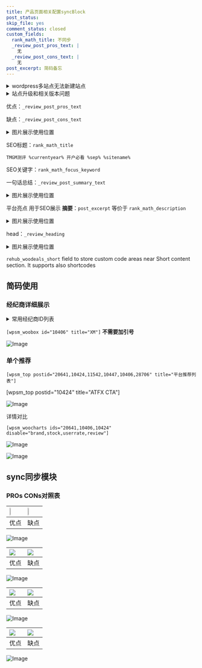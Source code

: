 ```yaml
---
title: 产品页面相关配置syncBlock
post_status: 
skip_file: yes
comment_status: closed
custom_fields:
  rank_math_title: 不同步
  _review_post_pros_text: |
    无
  _review_post_cons_text: |
    无
post_excerpt: 简码备忘
---
```

<details><summary>wordpress多站点无法新建站点</summary>

<li>和报错需要清理cookies一样的原因</li>
<li>wp-config.php里面<code>define( 'SUBDOMAIN_INSTALL', false );//子域名安装</code></li>
<li>新建子站点是用<code>define( 'SUBDOMAIN_INSTALL', true);//子域名安装</code> 完成以后，改成<code>false</code></li>
</details>

<details><summary>站点升级和相关版本问题</summary>

<p>wordpress：5.9.9
woocommerce：7.5.1
出现问题的地方：主题选项里面>><strong>Product layout >>compact style</strong></p>
<p>如何出现没有用过的字段 导致无法保存。先导出配置 然后进行修改，后面再次恢复即可。</p>
<p>出现部分字段无法显示时，需要返回默认布局后，对产品进行保存就好了。</p>
<p></p>
</details>

优点：`_review_post_pros_text`

缺点：`_review_post_cons_text`

<details><summary>图片展示使用位置</summary>

<img src="https://prod-files-secure.s3.us-west-2.amazonaws.com/39ed1227-6d7d-4570-be36-9ccd4a2c4241/f51d3d83-55d4-4bdf-9604-f37ec77ab556/Untitled.png?X-Amz-Algorithm=AWS4-HMAC-SHA256&X-Amz-Content-Sha256=UNSIGNED-PAYLOAD&X-Amz-Credential=ASIAZI2LB466TACZPWUJ%2F20251031%2Fus-west-2%2Fs3%2Faws4_request&X-Amz-Date=20251031T165517Z&X-Amz-Expires=3600&X-Amz-Security-Token=IQoJb3JpZ2luX2VjEFAaCXVzLXdlc3QtMiJIMEYCIQCHTFps1DDrG6fTLVNyE21gVGPSERtSrIq4qTs6eeWkGQIhAOgkm7VTtJarR2gCynNaj23666ZXuEcprDaN2xpQHlqtKv8DCBkQABoMNjM3NDIzMTgzODA1Igx2uc4OBYkgOBVlG2gq3AO7odzAHXFqzcFmxHVSwr0UjYs%2FXcUKpFOi3B0gxEcNp1G78%2B3b95hPEOukhzokXJpyqBnFT%2FmWltQDB95U6%2BX7D40arqBLFlcEhi3J9sfdkGjDGE%2Fdldu6LEJST8q143fhZDw2cdN57dSFx0DN8JXQz7KE3l042j%2BKoHu6abCtjaRWE3iCcwxujaoeAAIUbLSEJzmO97nnNZn64Xx5hSyxa5weHEsvbxvJ7%2Fm3HqdLK53LACBcuS6ZLPC8jCb3UPqHm1PmumacNIUbYpdOh101emA1e49aEINnaZSjPYrJiGJKAva7N9obK4p9Rx3bI8m2jt4I08rjitctyxC7%2F2Ow1ftyY2tt4BXyyPp9e5VmGepJWfYEllDWz9WD43mcpR2ImPLM%2BromTkiGfbGdZpTfwx7Ko6rPHC85GZbAkchfF%2BXGZTldxMFYg5xTUDcu%2BoE4j1zxXtSB90eelVPaJ2O4QKswsDYDVap7WB39hvEdcUGzErUolkrmOVAZJbEY1dovbjq7X7x8%2BCy8z%2B8Rb43qTjNln3M2kxvW1piH5zZFh49fGl%2F5JaSMXGH8ay9Vj4IPrH7jLnHZpb30BbivoEy%2Bq128Thu21cSvOVeVmQ4HSjNoQ5vp3LF9%2BKSjADCkupPIBjqkATqFoCl6PcPmoUvAfWtKWC5xPEaWngUe6ZZn9d%2B1HPnFZbtKnTSPbBWR%2FGPMWrFkzieaaVa26otpV6UBbseo%2BowQDH8um3189%2F2wn96u1%2FMBOMQHmrRKIrVRu5KYinoAynKNaEXMnosjhUMtegDh6DS2kqS%2FLfay0o63%2BejcMdUP81O2Qi464B%2B0SauAMqRh3QdiWAKio8Wgg%2BpX0TQjlycz6rPL&X-Amz-Signature=8551fcc22a3102897d9c6427b1f6031cfdc5ce44289af4d17456f6354ca0fc4a&X-Amz-SignedHeaders=host&x-amz-checksum-mode=ENABLED&x-id=GetObject" alt="Image">
</details>

SEO标题：`rank_math_title`

`TMGM测评 %currentyear% 开户必看 %sep% %sitename%`

SEO关键字：`rank_math_focus_keyword`

一句话总结：`_review_post_summary_text`

<details><summary>图片展示使用位置</summary>

<img src="https://prod-files-secure.s3.us-west-2.amazonaws.com/39ed1227-6d7d-4570-be36-9ccd4a2c4241/4b96a922-296c-4f4e-8630-d1c870cbce01/Untitled.png?X-Amz-Algorithm=AWS4-HMAC-SHA256&X-Amz-Content-Sha256=UNSIGNED-PAYLOAD&X-Amz-Credential=ASIAZI2LB466V4FNC633%2F20251031%2Fus-west-2%2Fs3%2Faws4_request&X-Amz-Date=20251031T165517Z&X-Amz-Expires=3600&X-Amz-Security-Token=IQoJb3JpZ2luX2VjEFAaCXVzLXdlc3QtMiJHMEUCIQDWxY%2F4oEaS0h603aLeTLSWS70ZIceChqaYChA7R5iXSwIgfMh8izxc1ejNf36E8NjBaVJw3KFOr0vJyQL9h8rmU1Iq%2FwMIGRAAGgw2Mzc0MjMxODM4MDUiDFVQyByATJ8nP6nV8SrcAwe7xhSHGeWKgTtXztJfziPd3UEXkm3qJgi4ogUxB%2BZ%2ByummEFL8hzkPWNLQRLS0aKYKql%2B9a3AUB%2FjfWgCvn7j3XQk5dGYk1%2BXZ4U%2BS%2BQtiwRVR9wGkl012MsCHRrTP8Q%2B3JtEi8oNL2QIwXaeZIFcM2fNwy6VV15W4heA0UaXU8ybJmofX%2F%2B9BEGZKNcQbGJTCenCbq79CdSoUeAnC%2FCjJDDnIKMJ551KFKbc0c9P79s0a6BJVBt8YfGlvexb2bPW30724pfOjeRJzwk5QWwZZxKFjGPmKsNICAFwlILELMcLAdHIi4l0RdROo1vrEh3bxWkV8GE2gjk%2FxSqvaiuC6uMKk4287F5KuV%2B7doKREICPGzCUvc%2FIINXYgOacqmB6PFISEP9VdP4wkbD8%2BNpvO7mDvhxgghz145HrFEvUdaacqXT9hr9Ea8vWVg%2BDut1qoWqd9sPeT1qm%2FMVBYGKgBeYoo2QJLIWuL6OiHzJjq8iZ9F3gD%2BufYOnmoXJM29kMyM3MD18%2F%2BZWt40kFR5CcUm1AUuR3eWsXVsgq%2Ft9HeZKq%2FHX5%2Ft82vBjxsGnntsiLprT%2F8VK3p5Zs1AyVdeplO1hVOfYbDpW%2BixuJhWRj8YOPbfKWLENZtHByzMKy6k8gGOqUBz3G%2F%2BzXZFVA3%2FhoZLD6iK0WrWWwzv7GPmIwh7srBWR97bXrexsBykW5zbq8%2BOFWdyk%2BOIBRDn%2BsCvcOFYLeTqAyogfr5K8tC4NbQew4gwJOKwEpbVGhOxxgZ7Mp4nlHu1KRNa4uECBDyFH3F7iCiRdGa%2BOlEip1GbD7NmLVjpof1293nWemaM1PndsYMzLuGgbli5a522So9EXmUrqiXCF%2BErRr1&X-Amz-Signature=e6afa32595133bc142aab80b823dfa48ca38b58f23c8d4a150c8c336800a896e&X-Amz-SignedHeaders=host&x-amz-checksum-mode=ENABLED&x-id=GetObject" alt="Image">
</details>

平台亮点 用于SEO展示 **摘要**：`post_excerpt`  等价于 `rank_math_description`

<details><summary>图片展示使用位置</summary>

<img src="https://prod-files-secure.s3.us-west-2.amazonaws.com/39ed1227-6d7d-4570-be36-9ccd4a2c4241/1ee11f63-b60a-4dfe-a7a7-d58ff23b5d88/Untitled.png?X-Amz-Algorithm=AWS4-HMAC-SHA256&X-Amz-Content-Sha256=UNSIGNED-PAYLOAD&X-Amz-Credential=ASIAZI2LB466QHMGYDJT%2F20251031%2Fus-west-2%2Fs3%2Faws4_request&X-Amz-Date=20251031T165518Z&X-Amz-Expires=3600&X-Amz-Security-Token=IQoJb3JpZ2luX2VjEFAaCXVzLXdlc3QtMiJGMEQCIAeJf7d4JmWYi%2B675DRYPBDPNgJSD%2FWHJoieaZsJlTJAAiBHEnyf4p4NEqnq1jZC7nBOcC4GSVuWrte8eZPKMz0Luir%2FAwgZEAAaDDYzNzQyMzE4MzgwNSIMnx7tHcDskRn7DVrBKtwDuDMOemovlqYtdQbFs9Eu8T3lYEXiR0Y8umx4z%2Fri5I0dse2AZWciik60GmpyNbmAMMZrVlpwj9t7NkuuPkgbMRzy2p4XltPoz5uFMHrBRLZSoLZQkraBcPjHfC2MIOxfQeZOFgZcW5WOKHEkJQy2ZflNwXV2zWCpJepNUZENT6WqBuEuS5YuGk%2BAFBrrHMBjF0R0%2BiK4ykGjvJP6f2heu5NMuSnpoFcHeQlBosXvQdKKzU2sU0qj1YyzeupYwhM3sK5dIPP1O971Mgm0VnsuJYeoV5ONyEiw3geBIbVRFlfrig1DLFZa4UTFSGdP2nLoHReFQUJ8NZzDxvygNLdl2zx7e5mpL7VyQmLxpR9Y2R4%2BQMZZq1EG8ECTVb8RVckF2W3rDpECCaE219mnYZeEj%2Bk12UxyF28f4xCqdi6BA%2BFD62lbkBpzgtTqqJNSAMBpYi8Fi1r8nCmg4MnTDwR2dJ77kheH40Ukf0%2BhcuKNBTYG8W7RtZ0EHOzJEe2e38IK5fukzY80Xw%2FNaVX6EzIYUEKscif5DZZ42jEaGsysGJn2uDqMbx3gIuLfmgqQM2BQcWvJDgMkqrCAlyffYKHAkEaVDqDJCZjfaTSoeIp8yQdmEzicN9ZoQB61%2FBUwzLqTyAY6pgE75iYE38Bi9xiioqmiogmptHcuLfCWJE5Td9lelwzsGYfABzjeDS0%2FuC1ycm3sbFj11lS%2FIZf5hKn0mn5tS%2FJ%2F%2BFde%2Ba7ioAZ%2F8HGF1Ye7tOLxpPJ1BcHqjBmYwd%2Ba%2FR8qSrJ4XHFbvA8zHgJC69E1pt5IYZpG5nGpeyeF24Omt7msmJeMcY%2BCr19Yx7ZOT6wEkinOCXCWBCWPIsUN50FTL4OwTZir&X-Amz-Signature=6e0649cc33e2af31c9d043e6bf27587b8381f6f4f711cd0c81b22a5f3d5edc28&X-Amz-SignedHeaders=host&x-amz-checksum-mode=ENABLED&x-id=GetObject" alt="Image">
<img src="https://prod-files-secure.s3.us-west-2.amazonaws.com/39ed1227-6d7d-4570-be36-9ccd4a2c4241/ad4118b5-78d8-4fbe-801e-3b29b5d99c01/Untitled.png?X-Amz-Algorithm=AWS4-HMAC-SHA256&X-Amz-Content-Sha256=UNSIGNED-PAYLOAD&X-Amz-Credential=ASIAZI2LB466QHMGYDJT%2F20251031%2Fus-west-2%2Fs3%2Faws4_request&X-Amz-Date=20251031T165518Z&X-Amz-Expires=3600&X-Amz-Security-Token=IQoJb3JpZ2luX2VjEFAaCXVzLXdlc3QtMiJGMEQCIAeJf7d4JmWYi%2B675DRYPBDPNgJSD%2FWHJoieaZsJlTJAAiBHEnyf4p4NEqnq1jZC7nBOcC4GSVuWrte8eZPKMz0Luir%2FAwgZEAAaDDYzNzQyMzE4MzgwNSIMnx7tHcDskRn7DVrBKtwDuDMOemovlqYtdQbFs9Eu8T3lYEXiR0Y8umx4z%2Fri5I0dse2AZWciik60GmpyNbmAMMZrVlpwj9t7NkuuPkgbMRzy2p4XltPoz5uFMHrBRLZSoLZQkraBcPjHfC2MIOxfQeZOFgZcW5WOKHEkJQy2ZflNwXV2zWCpJepNUZENT6WqBuEuS5YuGk%2BAFBrrHMBjF0R0%2BiK4ykGjvJP6f2heu5NMuSnpoFcHeQlBosXvQdKKzU2sU0qj1YyzeupYwhM3sK5dIPP1O971Mgm0VnsuJYeoV5ONyEiw3geBIbVRFlfrig1DLFZa4UTFSGdP2nLoHReFQUJ8NZzDxvygNLdl2zx7e5mpL7VyQmLxpR9Y2R4%2BQMZZq1EG8ECTVb8RVckF2W3rDpECCaE219mnYZeEj%2Bk12UxyF28f4xCqdi6BA%2BFD62lbkBpzgtTqqJNSAMBpYi8Fi1r8nCmg4MnTDwR2dJ77kheH40Ukf0%2BhcuKNBTYG8W7RtZ0EHOzJEe2e38IK5fukzY80Xw%2FNaVX6EzIYUEKscif5DZZ42jEaGsysGJn2uDqMbx3gIuLfmgqQM2BQcWvJDgMkqrCAlyffYKHAkEaVDqDJCZjfaTSoeIp8yQdmEzicN9ZoQB61%2FBUwzLqTyAY6pgE75iYE38Bi9xiioqmiogmptHcuLfCWJE5Td9lelwzsGYfABzjeDS0%2FuC1ycm3sbFj11lS%2FIZf5hKn0mn5tS%2FJ%2F%2BFde%2Ba7ioAZ%2F8HGF1Ye7tOLxpPJ1BcHqjBmYwd%2Ba%2FR8qSrJ4XHFbvA8zHgJC69E1pt5IYZpG5nGpeyeF24Omt7msmJeMcY%2BCr19Yx7ZOT6wEkinOCXCWBCWPIsUN50FTL4OwTZir&X-Amz-Signature=9c23c9f2edb393b814feded733b6bf251e5d5c5fa7c4456c7d3004f9868f9027&X-Amz-SignedHeaders=host&x-amz-checksum-mode=ENABLED&x-id=GetObject" alt="Image">
<img src="https://prod-files-secure.s3.us-west-2.amazonaws.com/39ed1227-6d7d-4570-be36-9ccd4a2c4241/a38cf7c9-a79c-4b64-9e94-13589fe0758b/Untitled.png?X-Amz-Algorithm=AWS4-HMAC-SHA256&X-Amz-Content-Sha256=UNSIGNED-PAYLOAD&X-Amz-Credential=ASIAZI2LB466QHMGYDJT%2F20251031%2Fus-west-2%2Fs3%2Faws4_request&X-Amz-Date=20251031T165518Z&X-Amz-Expires=3600&X-Amz-Security-Token=IQoJb3JpZ2luX2VjEFAaCXVzLXdlc3QtMiJGMEQCIAeJf7d4JmWYi%2B675DRYPBDPNgJSD%2FWHJoieaZsJlTJAAiBHEnyf4p4NEqnq1jZC7nBOcC4GSVuWrte8eZPKMz0Luir%2FAwgZEAAaDDYzNzQyMzE4MzgwNSIMnx7tHcDskRn7DVrBKtwDuDMOemovlqYtdQbFs9Eu8T3lYEXiR0Y8umx4z%2Fri5I0dse2AZWciik60GmpyNbmAMMZrVlpwj9t7NkuuPkgbMRzy2p4XltPoz5uFMHrBRLZSoLZQkraBcPjHfC2MIOxfQeZOFgZcW5WOKHEkJQy2ZflNwXV2zWCpJepNUZENT6WqBuEuS5YuGk%2BAFBrrHMBjF0R0%2BiK4ykGjvJP6f2heu5NMuSnpoFcHeQlBosXvQdKKzU2sU0qj1YyzeupYwhM3sK5dIPP1O971Mgm0VnsuJYeoV5ONyEiw3geBIbVRFlfrig1DLFZa4UTFSGdP2nLoHReFQUJ8NZzDxvygNLdl2zx7e5mpL7VyQmLxpR9Y2R4%2BQMZZq1EG8ECTVb8RVckF2W3rDpECCaE219mnYZeEj%2Bk12UxyF28f4xCqdi6BA%2BFD62lbkBpzgtTqqJNSAMBpYi8Fi1r8nCmg4MnTDwR2dJ77kheH40Ukf0%2BhcuKNBTYG8W7RtZ0EHOzJEe2e38IK5fukzY80Xw%2FNaVX6EzIYUEKscif5DZZ42jEaGsysGJn2uDqMbx3gIuLfmgqQM2BQcWvJDgMkqrCAlyffYKHAkEaVDqDJCZjfaTSoeIp8yQdmEzicN9ZoQB61%2FBUwzLqTyAY6pgE75iYE38Bi9xiioqmiogmptHcuLfCWJE5Td9lelwzsGYfABzjeDS0%2FuC1ycm3sbFj11lS%2FIZf5hKn0mn5tS%2FJ%2F%2BFde%2Ba7ioAZ%2F8HGF1Ye7tOLxpPJ1BcHqjBmYwd%2Ba%2FR8qSrJ4XHFbvA8zHgJC69E1pt5IYZpG5nGpeyeF24Omt7msmJeMcY%2BCr19Yx7ZOT6wEkinOCXCWBCWPIsUN50FTL4OwTZir&X-Amz-Signature=1c0c6b2aa2d5619b717162344d499c21c38acf4572453ee2f8862d30c7ae9eec&X-Amz-SignedHeaders=host&x-amz-checksum-mode=ENABLED&x-id=GetObject" alt="Image">
<img src="https://prod-files-secure.s3.us-west-2.amazonaws.com/39ed1227-6d7d-4570-be36-9ccd4a2c4241/7da6fc1e-d2ac-42ae-8c75-cb5749aa18f6/Untitled.png?X-Amz-Algorithm=AWS4-HMAC-SHA256&X-Amz-Content-Sha256=UNSIGNED-PAYLOAD&X-Amz-Credential=ASIAZI2LB466QHMGYDJT%2F20251031%2Fus-west-2%2Fs3%2Faws4_request&X-Amz-Date=20251031T165518Z&X-Amz-Expires=3600&X-Amz-Security-Token=IQoJb3JpZ2luX2VjEFAaCXVzLXdlc3QtMiJGMEQCIAeJf7d4JmWYi%2B675DRYPBDPNgJSD%2FWHJoieaZsJlTJAAiBHEnyf4p4NEqnq1jZC7nBOcC4GSVuWrte8eZPKMz0Luir%2FAwgZEAAaDDYzNzQyMzE4MzgwNSIMnx7tHcDskRn7DVrBKtwDuDMOemovlqYtdQbFs9Eu8T3lYEXiR0Y8umx4z%2Fri5I0dse2AZWciik60GmpyNbmAMMZrVlpwj9t7NkuuPkgbMRzy2p4XltPoz5uFMHrBRLZSoLZQkraBcPjHfC2MIOxfQeZOFgZcW5WOKHEkJQy2ZflNwXV2zWCpJepNUZENT6WqBuEuS5YuGk%2BAFBrrHMBjF0R0%2BiK4ykGjvJP6f2heu5NMuSnpoFcHeQlBosXvQdKKzU2sU0qj1YyzeupYwhM3sK5dIPP1O971Mgm0VnsuJYeoV5ONyEiw3geBIbVRFlfrig1DLFZa4UTFSGdP2nLoHReFQUJ8NZzDxvygNLdl2zx7e5mpL7VyQmLxpR9Y2R4%2BQMZZq1EG8ECTVb8RVckF2W3rDpECCaE219mnYZeEj%2Bk12UxyF28f4xCqdi6BA%2BFD62lbkBpzgtTqqJNSAMBpYi8Fi1r8nCmg4MnTDwR2dJ77kheH40Ukf0%2BhcuKNBTYG8W7RtZ0EHOzJEe2e38IK5fukzY80Xw%2FNaVX6EzIYUEKscif5DZZ42jEaGsysGJn2uDqMbx3gIuLfmgqQM2BQcWvJDgMkqrCAlyffYKHAkEaVDqDJCZjfaTSoeIp8yQdmEzicN9ZoQB61%2FBUwzLqTyAY6pgE75iYE38Bi9xiioqmiogmptHcuLfCWJE5Td9lelwzsGYfABzjeDS0%2FuC1ycm3sbFj11lS%2FIZf5hKn0mn5tS%2FJ%2F%2BFde%2Ba7ioAZ%2F8HGF1Ye7tOLxpPJ1BcHqjBmYwd%2Ba%2FR8qSrJ4XHFbvA8zHgJC69E1pt5IYZpG5nGpeyeF24Omt7msmJeMcY%2BCr19Yx7ZOT6wEkinOCXCWBCWPIsUN50FTL4OwTZir&X-Amz-Signature=36f86c31a25d7b7f322d116909bb9b72aa73784d2237030aef6c2af2467e0029&X-Amz-SignedHeaders=host&x-amz-checksum-mode=ENABLED&x-id=GetObject" alt="Image">
<img src="https://prod-files-secure.s3.us-west-2.amazonaws.com/39ed1227-6d7d-4570-be36-9ccd4a2c4241/7e97f40a-eaee-47f5-b2f9-475f96808fa7/Untitled.png?X-Amz-Algorithm=AWS4-HMAC-SHA256&X-Amz-Content-Sha256=UNSIGNED-PAYLOAD&X-Amz-Credential=ASIAZI2LB466QHMGYDJT%2F20251031%2Fus-west-2%2Fs3%2Faws4_request&X-Amz-Date=20251031T165518Z&X-Amz-Expires=3600&X-Amz-Security-Token=IQoJb3JpZ2luX2VjEFAaCXVzLXdlc3QtMiJGMEQCIAeJf7d4JmWYi%2B675DRYPBDPNgJSD%2FWHJoieaZsJlTJAAiBHEnyf4p4NEqnq1jZC7nBOcC4GSVuWrte8eZPKMz0Luir%2FAwgZEAAaDDYzNzQyMzE4MzgwNSIMnx7tHcDskRn7DVrBKtwDuDMOemovlqYtdQbFs9Eu8T3lYEXiR0Y8umx4z%2Fri5I0dse2AZWciik60GmpyNbmAMMZrVlpwj9t7NkuuPkgbMRzy2p4XltPoz5uFMHrBRLZSoLZQkraBcPjHfC2MIOxfQeZOFgZcW5WOKHEkJQy2ZflNwXV2zWCpJepNUZENT6WqBuEuS5YuGk%2BAFBrrHMBjF0R0%2BiK4ykGjvJP6f2heu5NMuSnpoFcHeQlBosXvQdKKzU2sU0qj1YyzeupYwhM3sK5dIPP1O971Mgm0VnsuJYeoV5ONyEiw3geBIbVRFlfrig1DLFZa4UTFSGdP2nLoHReFQUJ8NZzDxvygNLdl2zx7e5mpL7VyQmLxpR9Y2R4%2BQMZZq1EG8ECTVb8RVckF2W3rDpECCaE219mnYZeEj%2Bk12UxyF28f4xCqdi6BA%2BFD62lbkBpzgtTqqJNSAMBpYi8Fi1r8nCmg4MnTDwR2dJ77kheH40Ukf0%2BhcuKNBTYG8W7RtZ0EHOzJEe2e38IK5fukzY80Xw%2FNaVX6EzIYUEKscif5DZZ42jEaGsysGJn2uDqMbx3gIuLfmgqQM2BQcWvJDgMkqrCAlyffYKHAkEaVDqDJCZjfaTSoeIp8yQdmEzicN9ZoQB61%2FBUwzLqTyAY6pgE75iYE38Bi9xiioqmiogmptHcuLfCWJE5Td9lelwzsGYfABzjeDS0%2FuC1ycm3sbFj11lS%2FIZf5hKn0mn5tS%2FJ%2F%2BFde%2Ba7ioAZ%2F8HGF1Ye7tOLxpPJ1BcHqjBmYwd%2Ba%2FR8qSrJ4XHFbvA8zHgJC69E1pt5IYZpG5nGpeyeF24Omt7msmJeMcY%2BCr19Yx7ZOT6wEkinOCXCWBCWPIsUN50FTL4OwTZir&X-Amz-Signature=f72c362fc1bdca98d482e9a8bc8f021be1064b270561861299f0fc1990c1246a&X-Amz-SignedHeaders=host&x-amz-checksum-mode=ENABLED&x-id=GetObject" alt="Image">
</details>

head：`_review_heading`

<details><summary>图片展示使用位置</summary>

<img src="https://prod-files-secure.s3.us-west-2.amazonaws.com/39ed1227-6d7d-4570-be36-9ccd4a2c4241/3a4650ad-9887-415c-889a-edd51fa54f27/Untitled.png?X-Amz-Algorithm=AWS4-HMAC-SHA256&X-Amz-Content-Sha256=UNSIGNED-PAYLOAD&X-Amz-Credential=ASIAZI2LB466VHTSC7LB%2F20251031%2Fus-west-2%2Fs3%2Faws4_request&X-Amz-Date=20251031T165518Z&X-Amz-Expires=3600&X-Amz-Security-Token=IQoJb3JpZ2luX2VjEFAaCXVzLXdlc3QtMiJHMEUCIQD6%2FTE3A1KCCt%2BYJ9pJTGHfaf6ugJqSvHEIOUTRw1IfuQIgfDhFI98LEjhZ0a2SUaUlLPoCfR%2FTyHrmg8RwgFSVJ3Uq%2FwMIGRAAGgw2Mzc0MjMxODM4MDUiDK4oXddvvLIgyqV3%2FircAzEFlhoss0T9vvpGbpDtscrSsvtfVkYw7kaNJgvPPetg8tel9lSx8ZsqrZPl3qN4VKug%2F%2BZrLxjWdPf6VV8T%2BMiOLRp4WWh6fVcydG8oaOSojuw2JRRodfX0S1lANyZgXrq3pcKAFf5PS%2FMxFXUjksp1tD3w1LygHc2TiNc1kx9znt396aImwquaLazF6PG3WzZykGvRPvLWTuYS%2FtobiSZX74M64donXZ11h0Vw9tFtu4xiHMeJHkTwVd6HmMBKe2WmRfi8Zfwt5D6i2GoD5K2GYKqmMRIFZTryUIidowENwilDpK8SDaYM3IdEtyZboeGHLIBqXBgQmTKqbtVKo30SFjp0FAY4yJNAGnmMJraSpLZcaLyXkqNBcVGIFkU%2BbqBkVBnmYHD571ElG%2BjIIFVry7aYjm5KYI4LNhV4%2FDuNx4SvQyy17PauvyvY0G4evymVW4ntU58X02sguPU6Nb6XOQMMsk98418%2Bn1wgwlsD8gjXaw6DDjcXMw%2BolRGSoY56H7LMZBq4DSN%2F9oIXmDcHrgMlHlFtBpCgnuobGAol7UwkEESvkVrsxFB%2BtVL97QQ2ymGRM4omp%2FCG6Jop3CbyN6vvd101dpTRunT5UnjNExACKey7cGDtKEGYMJS6k8gGOqUB7dPWa3dE7lMkXePJ3rMIc5vJhuYcYbCFtmO%2F84dajxPRWvrb2tS5OlwC%2BlUeerL%2BHKqT%2BBxQseQKdUhCeV48%2Bzz8SqRzf1ZwhhyG%2BUom3yQeBl0ceW6nKeEBxqTHLI5l9qL0Z44wOX8LM8fjqFdTX1U9MWRN6qItStMYyYzb60ifn3wkiSPLHbUU%2FCouNG%2FUxKLRHvnVNwIPbT8IykRH0yDG1flA&X-Amz-Signature=bd21d4d111795e676f56cfac867b28884949ab9557626ae0d1b0c85adbd97d7b&X-Amz-SignedHeaders=host&x-amz-checksum-mode=ENABLED&x-id=GetObject" alt="Image">
</details>

`rehub_woodeals_short`	field to store custom code areas near Short content section. It supports also shortcodes



## 简码使用

### 经纪商详细展示

<details><summary>常用经纪商ID列表</summary>

<pre><code class="php">嘉盛 ===> 20641  [wpsm_woobox id="20641" title="嘉盛"]
易信easymarkets ===> 11542  [wpsm_woobox id="11542" title="易信easymarkets"]
ATFX外汇 ===> 10424  [wpsm_woobox id="10424" title="ATFX"]
XM ===> 10406  [wpsm_woobox id="10406" title="XM"]
TMGM ===> 29622  [wpsm_woobox id="29622" title="TMGM"]
HYCM ===> 10447  [wpsm_woobox id="10447" title="HYCM"]
fpmarkets澳福外汇 ===> 20639  [wpsm_woobox id="20639" title="fpmarkets澳福外汇"]</code></pre>
</details>

`[wpsm_woobox id="10406" title="XM"]` **不需要加引号**

![Image](https://prod-files-secure.s3.us-west-2.amazonaws.com/39ed1227-6d7d-4570-be36-9ccd4a2c4241/4f898f9d-0fa7-4e43-acd3-ac6bc7be575a/Untitled.png?X-Amz-Algorithm=AWS4-HMAC-SHA256&X-Amz-Content-Sha256=UNSIGNED-PAYLOAD&X-Amz-Credential=ASIAZI2LB46623ZKBGID%2F20251031%2Fus-west-2%2Fs3%2Faws4_request&X-Amz-Date=20251031T165515Z&X-Amz-Expires=3600&X-Amz-Security-Token=IQoJb3JpZ2luX2VjEFAaCXVzLXdlc3QtMiJHMEUCIElWzZoBLaRzndPBLEYJepE2n5OA3MtgD1rLvTpxip2WAiEAmeHmGk6%2BFdVhKbwtD6R14cvDauepmHILO6JVClRqtr8q%2FwMIGRAAGgw2Mzc0MjMxODM4MDUiDLDq0zRBHj%2FLDLx8iyrcA6Ku1Iawbo8hJVN0bQHYGL56wy1E209wTirbQOwTCsE%2FZKKN4OJ2OxsuaaI70i0nEP%2BbpOkxRxnuiChi6xnVPlRoaKHjOsDGgGhtCHM%2F%2FikEkkDGpazNCB3%2BtnrJU1XNMY8sHlFYtDgdCJK%2FCwPOKXD35x3MnDZzdE54YQAJcjpPwhkl06Lx5NT7KbfTIvXetrJe69TvnsIqQIN22NNpe0AFleRMMuPDOu7qsK90oK1ToU14hn%2BhSpUf3ZnOSDFmmgGnvVHv0z2gYVl1tE1%2Bo9oX9CXs08ILWLmoEsB1HBTpl%2BECcnqlgUsJn1IQPhaLF%2ByWJ8NPMzD26tS45ifSBf5JFm2EbLPTx8HjmLtuKzSuHoS14rsc%2BNWMqUOQUPLWNd1mnR4O6yipmNyguT2p6qIou4pw5svOKZ6DV%2FY%2FNHWtLGWxf9EIQhA6MlMONyk3I0rwUdUhuEF9N0Gd1iiku7veLU61SH1rMlynNu6jgkrszWEJ0qQWgyvqB%2FNDfY6%2FqTapLinBKVIbJ%2BClJpVIz5YvLQPci70icbjW7TEbuuqEYuccevv5P3NsNSkCRLFfYY2iaLvw5nB6GP2GwW%2FbgheWNZmXIDkgBZ0%2FTG3c2sCqoHbbhvSOq5SDFPj0MK66k8gGOqUB5NXOS4Qyve68xsn5Pe6HfaaCblI1H%2FhVk7GLemvRMN7T0vninOepLPf2Xbr7e05ubk9Fxng6GocTKIULwA%2Ftr%2BjPaA2kRvjekX2qqTLOP8QdPP62wwb3jW7Ff5qJckDqgbWLNd4vn6Db45PqnzfDNaRFeas2mh47We8KkXDj%2FcnLtHlrpHVMfE2GoQhxnN0FcSOgCgqYlEFOk8OlMrnYltaRR0oY&X-Amz-Signature=9b5dc2d3427111a02407fd7b5eab6fa9bc29513dc520905c861a19601a8643ba&X-Amz-SignedHeaders=host&x-amz-checksum-mode=ENABLED&x-id=GetObject)

### 单个推荐
`[wpsm_top postid="20641,10424,11542,10447,10406,28706" title="平台推荐列表"]`

[wpsm_top postid="10424" title="ATFX CTA"]

![Image](https://prod-files-secure.s3.us-west-2.amazonaws.com/39ed1227-6d7d-4570-be36-9ccd4a2c4241/5ac620dc-51a8-48b6-b55d-91f47299193c/Untitled.png?X-Amz-Algorithm=AWS4-HMAC-SHA256&X-Amz-Content-Sha256=UNSIGNED-PAYLOAD&X-Amz-Credential=ASIAZI2LB46623ZKBGID%2F20251031%2Fus-west-2%2Fs3%2Faws4_request&X-Amz-Date=20251031T165515Z&X-Amz-Expires=3600&X-Amz-Security-Token=IQoJb3JpZ2luX2VjEFAaCXVzLXdlc3QtMiJHMEUCIElWzZoBLaRzndPBLEYJepE2n5OA3MtgD1rLvTpxip2WAiEAmeHmGk6%2BFdVhKbwtD6R14cvDauepmHILO6JVClRqtr8q%2FwMIGRAAGgw2Mzc0MjMxODM4MDUiDLDq0zRBHj%2FLDLx8iyrcA6Ku1Iawbo8hJVN0bQHYGL56wy1E209wTirbQOwTCsE%2FZKKN4OJ2OxsuaaI70i0nEP%2BbpOkxRxnuiChi6xnVPlRoaKHjOsDGgGhtCHM%2F%2FikEkkDGpazNCB3%2BtnrJU1XNMY8sHlFYtDgdCJK%2FCwPOKXD35x3MnDZzdE54YQAJcjpPwhkl06Lx5NT7KbfTIvXetrJe69TvnsIqQIN22NNpe0AFleRMMuPDOu7qsK90oK1ToU14hn%2BhSpUf3ZnOSDFmmgGnvVHv0z2gYVl1tE1%2Bo9oX9CXs08ILWLmoEsB1HBTpl%2BECcnqlgUsJn1IQPhaLF%2ByWJ8NPMzD26tS45ifSBf5JFm2EbLPTx8HjmLtuKzSuHoS14rsc%2BNWMqUOQUPLWNd1mnR4O6yipmNyguT2p6qIou4pw5svOKZ6DV%2FY%2FNHWtLGWxf9EIQhA6MlMONyk3I0rwUdUhuEF9N0Gd1iiku7veLU61SH1rMlynNu6jgkrszWEJ0qQWgyvqB%2FNDfY6%2FqTapLinBKVIbJ%2BClJpVIz5YvLQPci70icbjW7TEbuuqEYuccevv5P3NsNSkCRLFfYY2iaLvw5nB6GP2GwW%2FbgheWNZmXIDkgBZ0%2FTG3c2sCqoHbbhvSOq5SDFPj0MK66k8gGOqUB5NXOS4Qyve68xsn5Pe6HfaaCblI1H%2FhVk7GLemvRMN7T0vninOepLPf2Xbr7e05ubk9Fxng6GocTKIULwA%2Ftr%2BjPaA2kRvjekX2qqTLOP8QdPP62wwb3jW7Ff5qJckDqgbWLNd4vn6Db45PqnzfDNaRFeas2mh47We8KkXDj%2FcnLtHlrpHVMfE2GoQhxnN0FcSOgCgqYlEFOk8OlMrnYltaRR0oY&X-Amz-Signature=dcff1202aa7be8afa3b982c7fc446376cae32e1163a2901e3d24a7cde736ab7d&X-Amz-SignedHeaders=host&x-amz-checksum-mode=ENABLED&x-id=GetObject)

详情对比

`[wpsm_woocharts ids="20641,10406,10424" disable="brand,stock,userrate,review"]`

![Image](https://prod-files-secure.s3.us-west-2.amazonaws.com/39ed1227-6d7d-4570-be36-9ccd4a2c4241/bf3ba45f-b9f3-4295-8aef-b4a495fd25f4/Untitled.png?X-Amz-Algorithm=AWS4-HMAC-SHA256&X-Amz-Content-Sha256=UNSIGNED-PAYLOAD&X-Amz-Credential=ASIAZI2LB46623ZKBGID%2F20251031%2Fus-west-2%2Fs3%2Faws4_request&X-Amz-Date=20251031T165515Z&X-Amz-Expires=3600&X-Amz-Security-Token=IQoJb3JpZ2luX2VjEFAaCXVzLXdlc3QtMiJHMEUCIElWzZoBLaRzndPBLEYJepE2n5OA3MtgD1rLvTpxip2WAiEAmeHmGk6%2BFdVhKbwtD6R14cvDauepmHILO6JVClRqtr8q%2FwMIGRAAGgw2Mzc0MjMxODM4MDUiDLDq0zRBHj%2FLDLx8iyrcA6Ku1Iawbo8hJVN0bQHYGL56wy1E209wTirbQOwTCsE%2FZKKN4OJ2OxsuaaI70i0nEP%2BbpOkxRxnuiChi6xnVPlRoaKHjOsDGgGhtCHM%2F%2FikEkkDGpazNCB3%2BtnrJU1XNMY8sHlFYtDgdCJK%2FCwPOKXD35x3MnDZzdE54YQAJcjpPwhkl06Lx5NT7KbfTIvXetrJe69TvnsIqQIN22NNpe0AFleRMMuPDOu7qsK90oK1ToU14hn%2BhSpUf3ZnOSDFmmgGnvVHv0z2gYVl1tE1%2Bo9oX9CXs08ILWLmoEsB1HBTpl%2BECcnqlgUsJn1IQPhaLF%2ByWJ8NPMzD26tS45ifSBf5JFm2EbLPTx8HjmLtuKzSuHoS14rsc%2BNWMqUOQUPLWNd1mnR4O6yipmNyguT2p6qIou4pw5svOKZ6DV%2FY%2FNHWtLGWxf9EIQhA6MlMONyk3I0rwUdUhuEF9N0Gd1iiku7veLU61SH1rMlynNu6jgkrszWEJ0qQWgyvqB%2FNDfY6%2FqTapLinBKVIbJ%2BClJpVIz5YvLQPci70icbjW7TEbuuqEYuccevv5P3NsNSkCRLFfYY2iaLvw5nB6GP2GwW%2FbgheWNZmXIDkgBZ0%2FTG3c2sCqoHbbhvSOq5SDFPj0MK66k8gGOqUB5NXOS4Qyve68xsn5Pe6HfaaCblI1H%2FhVk7GLemvRMN7T0vninOepLPf2Xbr7e05ubk9Fxng6GocTKIULwA%2Ftr%2BjPaA2kRvjekX2qqTLOP8QdPP62wwb3jW7Ff5qJckDqgbWLNd4vn6Db45PqnzfDNaRFeas2mh47We8KkXDj%2FcnLtHlrpHVMfE2GoQhxnN0FcSOgCgqYlEFOk8OlMrnYltaRR0oY&X-Amz-Signature=2daa987cce47bf9acfae1dac2b8e992f87912ac5e6ff5f07c15ea87e22f03715&X-Amz-SignedHeaders=host&x-amz-checksum-mode=ENABLED&x-id=GetObject)

![Image](https://prod-files-secure.s3.us-west-2.amazonaws.com/39ed1227-6d7d-4570-be36-9ccd4a2c4241/30bc56ef-f383-4b48-9768-2ebc9e436ec0/Untitled.png?X-Amz-Algorithm=AWS4-HMAC-SHA256&X-Amz-Content-Sha256=UNSIGNED-PAYLOAD&X-Amz-Credential=ASIAZI2LB46623ZKBGID%2F20251031%2Fus-west-2%2Fs3%2Faws4_request&X-Amz-Date=20251031T165515Z&X-Amz-Expires=3600&X-Amz-Security-Token=IQoJb3JpZ2luX2VjEFAaCXVzLXdlc3QtMiJHMEUCIElWzZoBLaRzndPBLEYJepE2n5OA3MtgD1rLvTpxip2WAiEAmeHmGk6%2BFdVhKbwtD6R14cvDauepmHILO6JVClRqtr8q%2FwMIGRAAGgw2Mzc0MjMxODM4MDUiDLDq0zRBHj%2FLDLx8iyrcA6Ku1Iawbo8hJVN0bQHYGL56wy1E209wTirbQOwTCsE%2FZKKN4OJ2OxsuaaI70i0nEP%2BbpOkxRxnuiChi6xnVPlRoaKHjOsDGgGhtCHM%2F%2FikEkkDGpazNCB3%2BtnrJU1XNMY8sHlFYtDgdCJK%2FCwPOKXD35x3MnDZzdE54YQAJcjpPwhkl06Lx5NT7KbfTIvXetrJe69TvnsIqQIN22NNpe0AFleRMMuPDOu7qsK90oK1ToU14hn%2BhSpUf3ZnOSDFmmgGnvVHv0z2gYVl1tE1%2Bo9oX9CXs08ILWLmoEsB1HBTpl%2BECcnqlgUsJn1IQPhaLF%2ByWJ8NPMzD26tS45ifSBf5JFm2EbLPTx8HjmLtuKzSuHoS14rsc%2BNWMqUOQUPLWNd1mnR4O6yipmNyguT2p6qIou4pw5svOKZ6DV%2FY%2FNHWtLGWxf9EIQhA6MlMONyk3I0rwUdUhuEF9N0Gd1iiku7veLU61SH1rMlynNu6jgkrszWEJ0qQWgyvqB%2FNDfY6%2FqTapLinBKVIbJ%2BClJpVIz5YvLQPci70icbjW7TEbuuqEYuccevv5P3NsNSkCRLFfYY2iaLvw5nB6GP2GwW%2FbgheWNZmXIDkgBZ0%2FTG3c2sCqoHbbhvSOq5SDFPj0MK66k8gGOqUB5NXOS4Qyve68xsn5Pe6HfaaCblI1H%2FhVk7GLemvRMN7T0vninOepLPf2Xbr7e05ubk9Fxng6GocTKIULwA%2Ftr%2BjPaA2kRvjekX2qqTLOP8QdPP62wwb3jW7Ff5qJckDqgbWLNd4vn6Db45PqnzfDNaRFeas2mh47We8KkXDj%2FcnLtHlrpHVMfE2GoQhxnN0FcSOgCgqYlEFOk8OlMrnYltaRR0oY&X-Amz-Signature=07f951b31de4497836f144dba66cc2be8790e8e093cb20ebd3645960885cd702&X-Amz-SignedHeaders=host&x-amz-checksum-mode=ENABLED&x-id=GetObject)

## sync同步模块

### PROs CONs对照表

| <img src="https://cdn.ifttt.fun/gh/jarlin8/OSS@main/icons/customize/pros.svg" height="auto" width="37.3%"> | <img src="https://cdn.ifttt.fun/gh/jarlin8/OSS@main/icons/customize/cons.svg" height="auto" width="28.8%"> |
| :--- | :--- |
| 优点 | 缺点 |

![Image](https://prod-files-secure.s3.us-west-2.amazonaws.com/39ed1227-6d7d-4570-be36-9ccd4a2c4241/8742b755-dfb5-4004-9a5f-d6e561664bd8/Untitled.png?X-Amz-Algorithm=AWS4-HMAC-SHA256&X-Amz-Content-Sha256=UNSIGNED-PAYLOAD&X-Amz-Credential=ASIAZI2LB46623ZKBGID%2F20251031%2Fus-west-2%2Fs3%2Faws4_request&X-Amz-Date=20251031T165515Z&X-Amz-Expires=3600&X-Amz-Security-Token=IQoJb3JpZ2luX2VjEFAaCXVzLXdlc3QtMiJHMEUCIElWzZoBLaRzndPBLEYJepE2n5OA3MtgD1rLvTpxip2WAiEAmeHmGk6%2BFdVhKbwtD6R14cvDauepmHILO6JVClRqtr8q%2FwMIGRAAGgw2Mzc0MjMxODM4MDUiDLDq0zRBHj%2FLDLx8iyrcA6Ku1Iawbo8hJVN0bQHYGL56wy1E209wTirbQOwTCsE%2FZKKN4OJ2OxsuaaI70i0nEP%2BbpOkxRxnuiChi6xnVPlRoaKHjOsDGgGhtCHM%2F%2FikEkkDGpazNCB3%2BtnrJU1XNMY8sHlFYtDgdCJK%2FCwPOKXD35x3MnDZzdE54YQAJcjpPwhkl06Lx5NT7KbfTIvXetrJe69TvnsIqQIN22NNpe0AFleRMMuPDOu7qsK90oK1ToU14hn%2BhSpUf3ZnOSDFmmgGnvVHv0z2gYVl1tE1%2Bo9oX9CXs08ILWLmoEsB1HBTpl%2BECcnqlgUsJn1IQPhaLF%2ByWJ8NPMzD26tS45ifSBf5JFm2EbLPTx8HjmLtuKzSuHoS14rsc%2BNWMqUOQUPLWNd1mnR4O6yipmNyguT2p6qIou4pw5svOKZ6DV%2FY%2FNHWtLGWxf9EIQhA6MlMONyk3I0rwUdUhuEF9N0Gd1iiku7veLU61SH1rMlynNu6jgkrszWEJ0qQWgyvqB%2FNDfY6%2FqTapLinBKVIbJ%2BClJpVIz5YvLQPci70icbjW7TEbuuqEYuccevv5P3NsNSkCRLFfYY2iaLvw5nB6GP2GwW%2FbgheWNZmXIDkgBZ0%2FTG3c2sCqoHbbhvSOq5SDFPj0MK66k8gGOqUB5NXOS4Qyve68xsn5Pe6HfaaCblI1H%2FhVk7GLemvRMN7T0vninOepLPf2Xbr7e05ubk9Fxng6GocTKIULwA%2Ftr%2BjPaA2kRvjekX2qqTLOP8QdPP62wwb3jW7Ff5qJckDqgbWLNd4vn6Db45PqnzfDNaRFeas2mh47We8KkXDj%2FcnLtHlrpHVMfE2GoQhxnN0FcSOgCgqYlEFOk8OlMrnYltaRR0oY&X-Amz-Signature=f790d1283ec3af566402997d8e693b825452bb270fbaf976b55e007d8596377b&X-Amz-SignedHeaders=host&x-amz-checksum-mode=ENABLED&x-id=GetObject)

| <img src="https://cdn.ifttt.fun/gh/jarlin8/OSS@main/icons/customize/pros1.svg" height="auto"> | <img src="https://cdn.ifttt.fun/gh/jarlin8/OSS@main/icons/customize/cons1.svg" height="auto"> |
| :--- | :--- |
| 优点 | 缺点 |

![Image](https://prod-files-secure.s3.us-west-2.amazonaws.com/39ed1227-6d7d-4570-be36-9ccd4a2c4241/806358f8-c9c4-4e17-bb35-c6c76a5397a5/Untitled.png?X-Amz-Algorithm=AWS4-HMAC-SHA256&X-Amz-Content-Sha256=UNSIGNED-PAYLOAD&X-Amz-Credential=ASIAZI2LB46623ZKBGID%2F20251031%2Fus-west-2%2Fs3%2Faws4_request&X-Amz-Date=20251031T165515Z&X-Amz-Expires=3600&X-Amz-Security-Token=IQoJb3JpZ2luX2VjEFAaCXVzLXdlc3QtMiJHMEUCIElWzZoBLaRzndPBLEYJepE2n5OA3MtgD1rLvTpxip2WAiEAmeHmGk6%2BFdVhKbwtD6R14cvDauepmHILO6JVClRqtr8q%2FwMIGRAAGgw2Mzc0MjMxODM4MDUiDLDq0zRBHj%2FLDLx8iyrcA6Ku1Iawbo8hJVN0bQHYGL56wy1E209wTirbQOwTCsE%2FZKKN4OJ2OxsuaaI70i0nEP%2BbpOkxRxnuiChi6xnVPlRoaKHjOsDGgGhtCHM%2F%2FikEkkDGpazNCB3%2BtnrJU1XNMY8sHlFYtDgdCJK%2FCwPOKXD35x3MnDZzdE54YQAJcjpPwhkl06Lx5NT7KbfTIvXetrJe69TvnsIqQIN22NNpe0AFleRMMuPDOu7qsK90oK1ToU14hn%2BhSpUf3ZnOSDFmmgGnvVHv0z2gYVl1tE1%2Bo9oX9CXs08ILWLmoEsB1HBTpl%2BECcnqlgUsJn1IQPhaLF%2ByWJ8NPMzD26tS45ifSBf5JFm2EbLPTx8HjmLtuKzSuHoS14rsc%2BNWMqUOQUPLWNd1mnR4O6yipmNyguT2p6qIou4pw5svOKZ6DV%2FY%2FNHWtLGWxf9EIQhA6MlMONyk3I0rwUdUhuEF9N0Gd1iiku7veLU61SH1rMlynNu6jgkrszWEJ0qQWgyvqB%2FNDfY6%2FqTapLinBKVIbJ%2BClJpVIz5YvLQPci70icbjW7TEbuuqEYuccevv5P3NsNSkCRLFfYY2iaLvw5nB6GP2GwW%2FbgheWNZmXIDkgBZ0%2FTG3c2sCqoHbbhvSOq5SDFPj0MK66k8gGOqUB5NXOS4Qyve68xsn5Pe6HfaaCblI1H%2FhVk7GLemvRMN7T0vninOepLPf2Xbr7e05ubk9Fxng6GocTKIULwA%2Ftr%2BjPaA2kRvjekX2qqTLOP8QdPP62wwb3jW7Ff5qJckDqgbWLNd4vn6Db45PqnzfDNaRFeas2mh47We8KkXDj%2FcnLtHlrpHVMfE2GoQhxnN0FcSOgCgqYlEFOk8OlMrnYltaRR0oY&X-Amz-Signature=16a119f111936a6082f1ebdcefcb863186681642ad537d150c0f4aaee9dbc00b&X-Amz-SignedHeaders=host&x-amz-checksum-mode=ENABLED&x-id=GetObject)

| <img src="https://cdn.ifttt.fun/gh/jarlin8/OSS@main/icons/customize/pros2.svg" height="auto"> | <img src="https://cdn.ifttt.fun/gh/jarlin8/OSS@main/icons/customize/cons2.svg" height="auto"> |
| :--- | :--- |
| 优点 | 缺点 |

![Image](https://prod-files-secure.s3.us-west-2.amazonaws.com/39ed1227-6d7d-4570-be36-9ccd4a2c4241/a9245ec9-70dd-4005-b534-0d54315fc5f3/Untitled.png?X-Amz-Algorithm=AWS4-HMAC-SHA256&X-Amz-Content-Sha256=UNSIGNED-PAYLOAD&X-Amz-Credential=ASIAZI2LB46623ZKBGID%2F20251031%2Fus-west-2%2Fs3%2Faws4_request&X-Amz-Date=20251031T165515Z&X-Amz-Expires=3600&X-Amz-Security-Token=IQoJb3JpZ2luX2VjEFAaCXVzLXdlc3QtMiJHMEUCIElWzZoBLaRzndPBLEYJepE2n5OA3MtgD1rLvTpxip2WAiEAmeHmGk6%2BFdVhKbwtD6R14cvDauepmHILO6JVClRqtr8q%2FwMIGRAAGgw2Mzc0MjMxODM4MDUiDLDq0zRBHj%2FLDLx8iyrcA6Ku1Iawbo8hJVN0bQHYGL56wy1E209wTirbQOwTCsE%2FZKKN4OJ2OxsuaaI70i0nEP%2BbpOkxRxnuiChi6xnVPlRoaKHjOsDGgGhtCHM%2F%2FikEkkDGpazNCB3%2BtnrJU1XNMY8sHlFYtDgdCJK%2FCwPOKXD35x3MnDZzdE54YQAJcjpPwhkl06Lx5NT7KbfTIvXetrJe69TvnsIqQIN22NNpe0AFleRMMuPDOu7qsK90oK1ToU14hn%2BhSpUf3ZnOSDFmmgGnvVHv0z2gYVl1tE1%2Bo9oX9CXs08ILWLmoEsB1HBTpl%2BECcnqlgUsJn1IQPhaLF%2ByWJ8NPMzD26tS45ifSBf5JFm2EbLPTx8HjmLtuKzSuHoS14rsc%2BNWMqUOQUPLWNd1mnR4O6yipmNyguT2p6qIou4pw5svOKZ6DV%2FY%2FNHWtLGWxf9EIQhA6MlMONyk3I0rwUdUhuEF9N0Gd1iiku7veLU61SH1rMlynNu6jgkrszWEJ0qQWgyvqB%2FNDfY6%2FqTapLinBKVIbJ%2BClJpVIz5YvLQPci70icbjW7TEbuuqEYuccevv5P3NsNSkCRLFfYY2iaLvw5nB6GP2GwW%2FbgheWNZmXIDkgBZ0%2FTG3c2sCqoHbbhvSOq5SDFPj0MK66k8gGOqUB5NXOS4Qyve68xsn5Pe6HfaaCblI1H%2FhVk7GLemvRMN7T0vninOepLPf2Xbr7e05ubk9Fxng6GocTKIULwA%2Ftr%2BjPaA2kRvjekX2qqTLOP8QdPP62wwb3jW7Ff5qJckDqgbWLNd4vn6Db45PqnzfDNaRFeas2mh47We8KkXDj%2FcnLtHlrpHVMfE2GoQhxnN0FcSOgCgqYlEFOk8OlMrnYltaRR0oY&X-Amz-Signature=7cb189096ca283535f2d33fb98a23e9947dfe2a193a3bc0057aa9d2f0564f6a7&X-Amz-SignedHeaders=host&x-amz-checksum-mode=ENABLED&x-id=GetObject)

| <img src="https://cdn.ifttt.fun/gh/jarlin8/OSS@main/icons/customize/pros3.svg" height="auto"> | <img src="https://cdn.ifttt.fun/gh/jarlin8/OSS@main/icons/customize/cons3.svg" height="auto"> |
| :--- | :--- |
| 优点 | 缺点 |

![Image](https://prod-files-secure.s3.us-west-2.amazonaws.com/39ed1227-6d7d-4570-be36-9ccd4a2c4241/e1e580a2-2e5c-4780-9ff4-19c318fc2284/Untitled.png?X-Amz-Algorithm=AWS4-HMAC-SHA256&X-Amz-Content-Sha256=UNSIGNED-PAYLOAD&X-Amz-Credential=ASIAZI2LB46623ZKBGID%2F20251031%2Fus-west-2%2Fs3%2Faws4_request&X-Amz-Date=20251031T165515Z&X-Amz-Expires=3600&X-Amz-Security-Token=IQoJb3JpZ2luX2VjEFAaCXVzLXdlc3QtMiJHMEUCIElWzZoBLaRzndPBLEYJepE2n5OA3MtgD1rLvTpxip2WAiEAmeHmGk6%2BFdVhKbwtD6R14cvDauepmHILO6JVClRqtr8q%2FwMIGRAAGgw2Mzc0MjMxODM4MDUiDLDq0zRBHj%2FLDLx8iyrcA6Ku1Iawbo8hJVN0bQHYGL56wy1E209wTirbQOwTCsE%2FZKKN4OJ2OxsuaaI70i0nEP%2BbpOkxRxnuiChi6xnVPlRoaKHjOsDGgGhtCHM%2F%2FikEkkDGpazNCB3%2BtnrJU1XNMY8sHlFYtDgdCJK%2FCwPOKXD35x3MnDZzdE54YQAJcjpPwhkl06Lx5NT7KbfTIvXetrJe69TvnsIqQIN22NNpe0AFleRMMuPDOu7qsK90oK1ToU14hn%2BhSpUf3ZnOSDFmmgGnvVHv0z2gYVl1tE1%2Bo9oX9CXs08ILWLmoEsB1HBTpl%2BECcnqlgUsJn1IQPhaLF%2ByWJ8NPMzD26tS45ifSBf5JFm2EbLPTx8HjmLtuKzSuHoS14rsc%2BNWMqUOQUPLWNd1mnR4O6yipmNyguT2p6qIou4pw5svOKZ6DV%2FY%2FNHWtLGWxf9EIQhA6MlMONyk3I0rwUdUhuEF9N0Gd1iiku7veLU61SH1rMlynNu6jgkrszWEJ0qQWgyvqB%2FNDfY6%2FqTapLinBKVIbJ%2BClJpVIz5YvLQPci70icbjW7TEbuuqEYuccevv5P3NsNSkCRLFfYY2iaLvw5nB6GP2GwW%2FbgheWNZmXIDkgBZ0%2FTG3c2sCqoHbbhvSOq5SDFPj0MK66k8gGOqUB5NXOS4Qyve68xsn5Pe6HfaaCblI1H%2FhVk7GLemvRMN7T0vninOepLPf2Xbr7e05ubk9Fxng6GocTKIULwA%2Ftr%2BjPaA2kRvjekX2qqTLOP8QdPP62wwb3jW7Ff5qJckDqgbWLNd4vn6Db45PqnzfDNaRFeas2mh47We8KkXDj%2FcnLtHlrpHVMfE2GoQhxnN0FcSOgCgqYlEFOk8OlMrnYltaRR0oY&X-Amz-Signature=482a1d49d6bde760d8666b13dd0d6de6a4b45ffd018d5da78d6b44582eaaf626&X-Amz-SignedHeaders=host&x-amz-checksum-mode=ENABLED&x-id=GetObject)